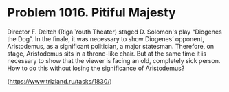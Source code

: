 # Problem 1016. Pitiful Majesty

Director F. Deitch (Riga Youth Theater) staged D. Solomon's play “Diogenes the Dog”. In the finale, it was necessary to show Diogenes’ opponent, Aristodemus, as a significant politician, a major statesman. Therefore, on stage, Aristodemus sits in a throne-like chair. But at the same time it is necessary to show that the viewer is facing an old, completely sick person. How to do this without losing the significance of Aristodemus?

(https://www.trizland.ru/tasks/1830/)